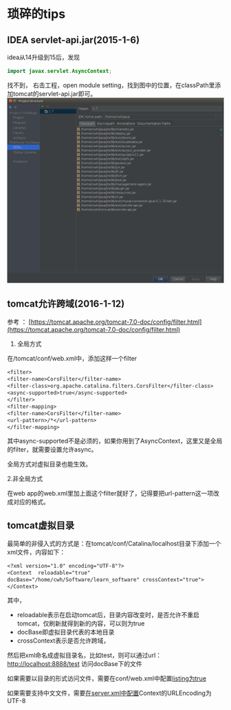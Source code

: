 # 琐碎的tips

## **IDEA servlet-api.jar**\(2015-1-6\)

idea从14升级到15后，发现

```java
import javax.servlet.AsyncContext;
```

找不到， 右击工程，open module setting，找到图中的位置，在classPath里添加tomcat的servlet-api.jar即可。 ![](../../.gitbook/assets/780612-20160106145304106-1977121454.png)

## **tomcat允许跨域**\(2016-1-12\)

参考 ： [https://tomcat.apache.org/tomcat-7.0-doc/config/filter.html](https://tomcat.apache.org/tomcat-7.0-doc/config/filter.html)

1. 全局方式

在/tomcat/conf/web.xml中，添加这样一个filter

```markup
<filter>
<filter-name>CorsFilter</filter-name>
<filter-class>org.apache.catalina.filters.CorsFilter</filter-class>
<async-supported>true</async-supported>
</filter>
<filter-mapping>
<filter-name>CorsFilter</filter-name>
<url-pattern>/*</url-pattern>
</filter-mapping>
```

其中async-supported不是必须的，如果你用到了AsyncContext，这里又是全局的filter，就需要设置允许async。

全局方式对虚拟目录也能生效。

2.非全局方式

在web app的web.xml里加上面这个filter就好了，记得要把url-pattern这一项改成对应的格式。

## tomcat虚拟目录

最简单的非侵入式的方式是：在tomcat/conf/Catalina/localhost目录下添加一个xml文件，内容如下：

```markup
<?xml version="1.0" encoding="UTF-8"?>
<Context  reloadable="true" docBase="/home/cwh/Software/learn_software" crossContext="true">
</Context>
```

其中，

* reloadable表示在启动tomcat后，目录内容改变时，是否允许不重启tomcat，仅刷新就得到新的内容，可以则为true
* docBase即虚拟目录代表的本地目录
* crossContext表示是否允许跨域，

然后把xml命名成虚拟目录名，比如test，则可以通过url：[http://localhost:8888/test](http://localhost:8888/test) 访问docBase下的文件

如果需要以目录的形式访问文件，需要在conf/web.xml中配置[listing为true](http://blog.csdn.net/istend/article/details/52892208)

如果需要支持中文文件，需要[在server.xml中配置](http://blog.csdn.net/istend/article/details/52892208)Context的URLEncoding为UTF-8

